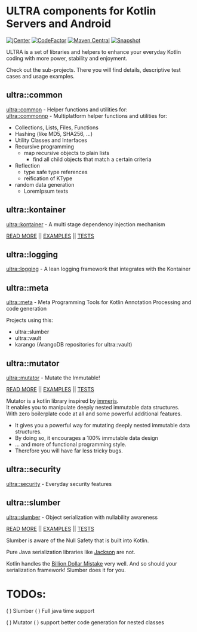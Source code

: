 # ULTRA components for Kotlin Servers and Android

[![jCenter](https://img.shields.io/badge/Kotlin-1.4.31-success.svg)](https://kotlinlang.org/docs/releases.html)
[![CodeFactor](https://www.codefactor.io/repository/github/peekandpoke/ultra/badge)](https://www.codefactor.io/repository/github/peekandpoke/ultra)
[![Maven Central](https://shields.io/maven-central/v/io.peekandpoke.ultra/ultra)](https://search.maven.org/search?q=io.peekandpoke.ultra)
[![Snapshot](https://shields.io/nexus/s/io.peekandpoke.ultra/ultra?server=https%3A%2F%2Fs01.oss.sonatype.org)](https://s01.oss.sonatype.org/content/repositories/snapshots/io/peekandpoke/ultra/)

ULTRA is a set of libraries and helpers to enhance your everyday Kotlin coding with more power, stability and enjoyment.

Check out the sub-projects. There you will find details, descriptive test cases and usage examples.

## ultra::common

[ultra::common](common/README.MD) - Helper functions and utilities for:  
[ultra::commonnp](commonmp/README.MD) - Multiplatform helper functions and utilities for:

- Collections, Lists, Files, Functions
- Hashing (like MD5, SHA256, ...)
- Utility Classes and Interfaces
- Recursive programming
  - map recursive objects to plain lists
    - find all child objects that match a certain criteria   
- Reflection
    - type safe type references
    - reification of KType
- random data generation
    - LoremIpsum texts 

## ultra::kontainer

[ultra::kontainer](kontainer/README.MD) - A multi stage dependency injection mechanism

[READ MORE](kontainer/README.MD) ||
[EXAMPLES](kontainer/docs/ultra::docs/index.md) ||
[TESTS](kontainer/src/test/kotlin)

## ultra::logging

[ultra::logging](logging/README.MD) - A lean logging framework that integrates with the Kontainer

## ultra::meta

[ultra::meta](meta/README.MD) - Meta Programming Tools for Kotlin Annotation Processing and code generation

Projects using this:

- ultra::slumber
- ultra::vault
- karango (ArangoDB repositories for ultra::vault)

## ultra::mutator

[ultra::mutator](mutator/README.MD) - Mutate the Immutable!

[READ MORE](mutator/README.MD) ||
[EXAMPLES](mutator/docs/ultra::docs/index.md) ||
[TESTS](mutator/src/test/kotlin)

Mutator is a kotlin library inspired by [immerjs](https://github.com/immerjs/immer).  
It enables you to manipulate deeply nested immutable data structures.  
With zero boilerplate code at all and some powerful additional features.

- It gives you a powerful way for mutating deeply nested immutable data structures.
- By doing so, it encourages a 100% immutable data design
- ... and more of functional programming style.
- Therefore you will have far less tricky bugs.

## ultra::security

[ultra::security](security/README.MD) - Everyday security features

## ultra::slumber

[ultra::slumber](slumber/README.MD) - Object serialization with nullability awareness

[READ MORE](slumber/README.MD) ||
[EXAMPLES](mutator/docs/ultra::docs/index.md) ||
[TESTS](mutator/src/test/kotlin)

Slumber is aware of the Null Safety that is built into Kotlin.

Pure Java serialization libraries like [Jackson](https://github.com/FasterXML/jackson) are not.

Kotlin handles the [Billion Dollar Mistake](https://en.wikipedia.org/wiki/Tony_Hoare#Apologies_and_retractions)
very well. And so should your serialization framework! Slumber does it for you.

# TODOs:

( ) Slumber
  ( ) Full java time support 

( ) Mutator
  ( ) support better code generation for nested classes
